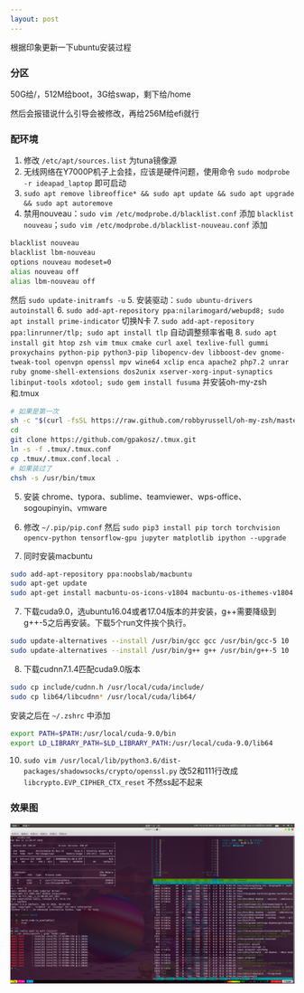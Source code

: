 ```yaml
---
layout: post
---
```


根据印象更新一下ubuntu安装过程

### 分区

50G给/，512M给boot，3G给swap，剩下给/home

然后会报错说什么引导会被修改，再给256M给efi就行

### 配环境

1. 修改 `/etc/apt/sources.list` 为tuna镜像源
2. 无线网络在Y7000P机子上会挂，应该是硬件问题，使用命令 `sudo modprobe -r ideapad_laptop` 即可启动
3. `sudo apt remove libreoffice* && sudo apt update && sudo apt upgrade && sudo apt autoremove`
4. 禁用nouveau：`sudo vim /etc/modprobe.d/blacklist.conf` 添加 `blacklist nouveau`；`sudo vim /etc/modprobe.d/blacklist-nouveau.conf` 添加
```bash
blacklist nouveau
blacklist lbm-nouveau
options nouveau modeset=0
alias nouveau off
alias lbm-nouveau off
```
然后 `sudo update-initramfs -u`
5. 安装驱动：`sudo ubuntu-drivers autoinstall`
6. `sudo add-apt-repository ppa:nilarimogard/webupd8; sudo apt install prime-indicator` 切换N卡
7. `sudo add-apt-repository ppa:linrunner/tlp; sudo apt install tlp` 自动调整频率省电
8. `sudo apt install git htop zsh vim tmux cmake curl axel texlive-full gummi proxychains python-pip python3-pip libopencv-dev libboost-dev gnome-tweak-tool openvpn openssl mpv wine64 xclip enca apache2 php7.2 unrar ruby gnome-shell-extensions dos2unix xserver-xorg-input-synaptics libinput-tools xdotool; sudo gem install fusuma` 并安装oh-my-zsh 和.tmux

```bash
# 如果是第一次
sh -c "$(curl -fsSL https://raw.github.com/robbyrussell/oh-my-zsh/master/tools/install.sh)"
cd
git clone https://github.com/gpakosz/.tmux.git
ln -s -f .tmux/.tmux.conf
cp .tmux/.tmux.conf.local .
# 如果装过了
chsh -s /usr/bin/tmux
```

5. 安装 chrome、typora、sublime、teamviewer、wps-office、sogoupinyin、vmware

6. 修改 `~/.pip/pip.conf` 然后 `sudo pip3 install pip torch torchvision opencv-python tensorflow-gpu jupyter matplotlib ipython --upgrade `

7. 同时安装macbuntu

```bash
sudo add-apt-repository ppa:noobslab/macbuntu
sudo apt-get update
sudo apt-get install macbuntu-os-icons-v1804 macbuntu-os-ithemes-v1804
```

7. 下载cuda9.0，选ubuntu16.04或者17.04版本的并安装，g++需要降级到g++-5之后再安装。下载5个run文件挨个执行。
```bash
sudo update-alternatives --install /usr/bin/gcc gcc /usr/bin/gcc-5 10
sudo update-alternatives --install /usr/bin/g++ g++ /usr/bin/g++-5 10
```

8. 下载cudnn7.1.4匹配cuda9.0版本
```bash
sudo cp include/cudnn.h /usr/local/cuda/include/
sudo cp lib64/libcudnn* /usr/local/cuda/lib64/
```
安装之后在 `~/.zshrc` 中添加

```bash
export PATH=$PATH:/usr/local/cuda-9.0/bin
export LD_LIBRARY_PATH=$LD_LIBRARY_PATH:/usr/local/cuda-9.0/lib64
```

10. `sudo vim /usr/local/lib/python3.6/dist-packages/shadowsocks/crypto/openssl.py` 改52和111行改成 `libcrypto.EVP_CIPHER_CTX_reset` 不然ss起不起来


### 效果图

![](/images/htop.png)


